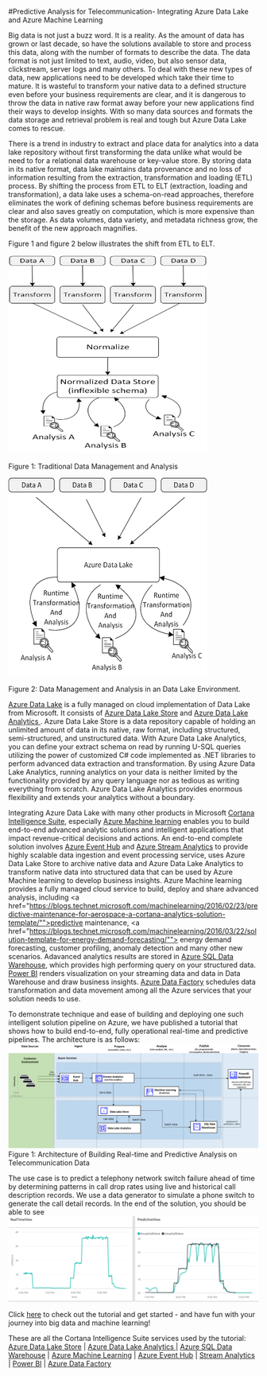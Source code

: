 #Predictive Analysis for Telecommunication- Integrating Azure Data Lake and Azure Machine Learning

Big data is not just a buzz word. It is a reality. As the amount of data has grown or last decade, so have the solutions available to store and process this data,  along with the number of formats to describe the data.  The data format is not just limited to text, audio, video, but also sensor data, clickstream, server logs and many others. To deal with these new types of data, new applications need to be developed which take their time to mature. It is wasteful to transform your native data to a defined structure  even before your business requirements are clear, and it is dangerous to throw  the data in native raw format away before your new applications find their ways to develop insights. With so many data sources and formats the data storage and retrieval problem is real and tough but Azure Data Lake comes to rescue.

There is a trend in industry to extract and place data for analytics into a data lake repository without first transforming the data unlike what would be need to for a relational data warehouse or key-value store. By storing data in its native format, data lake maintains data provenance and no loss of information  resulting from the extraction, transformation and loading (ETL) process. By shifting the process from ETL to ELT (extraction, loading and transformation), a data lake uses a schema-on-read approaches, therefore eliminates the work of defining schemas before business requirements are clear and also saves greatly on computation, which is more expensive than the storage. As data volumes, data variety, and metadata richness grow, the benefit of the new approach magnifies.



Figure 1 and figure 2 below illustrates the shift from ETL to ELT.

<img src="media/non_ADLS_analysis.png"  width="400" height="400" />

Figure 1: Traditional Data Management and Analysis



<img src="media/ADLS_analysis.png" width="400" height="400" />

Figure 2: Data Management and Analysis in an  Data Lake Environment.


<a href="https://azure.microsoft.com/en-us/solutions/data-lake/"/>Azure Data Lake</a>  is a fully managed on cloud implementation of Data Lake from Microsoft. It consists of <a href="https://azure.microsoft.com/en-us/documentation/services/data-lake-store/"/> Azure Data Lake Store</a> and <a href="https://azure.microsoft.com/en-us/documentation/services/data-lake-analytics/"> Azure Data Lake Analytics </a>. Azure Data Lake Store is a data repository capable of holding an unlimited amount of data in its native, raw format, including structured, semi-structured, and unstructured data. With Azure Data Lake Analytics, you can define your extract schema on read by running U-SQL queries utilizing the power of customized C# code implemented as .NET libraries to perform advanced data extraction and transformation. By using Azure Data Lake Analytics, running analytics on your data is neither limited by the functionality provided by any query language nor as tedious as writing everything from scratch. Azure Data Lake Analytics provides enormous flexibility and extends your analytics without a boundary.

Integrating Azure Data Lake with many other products in Microsoft <a href="https://www.microsoft.com/en-us/server-cloud/cortana-intelligence-suite/what-is-cortana-intelligence.aspx">Cortana Intelligence Suite</a>, especially <a href="https://azure.microsoft.com/en-us/documentation/services/machine-learning/">Azure Machine learning</a> enables you to build end-to-end advanced analytic solutions and intelligent applications that impact revenue-critical decisions and actions.
 An end-to-end complete solution involves <a href="https://azure.microsoft.com/en-us/services/event-hubs/"/>Azure Event Hub</a> and <a href="https://azure.microsoft.com/en-us/services/stream-analytics/"/> Azure Stream Analytics</a> to provide highly scalable data ingestion and event processing service, uses Azure Data Lake Store to archive native data and Azure Data Lake Analytics to transform native data into structured data that can be used by Azure Machine learning to develop business insights.   Azure Machine learning provides a fully managed cloud service to build, deploy and share advanced analysis, including <a href="https://blogs.technet.microsoft.com/machinelearning/2016/02/23/predictive-maintenance-for-aerospace-a-cortana-analytics-solution-template/"">predictive maintenance</a>, <a href="https://blogs.technet.microsoft.com/machinelearning/2016/03/22/solution-template-for-energy-demand-forecasting/""> energy demand forecasting</a>, customer profiling, anomaly detection and many other new scenarios. Adavanced analytics results are stored in  <a href="https://azure.microsoft.com/en-us/documentation/articles/sql-data-warehouse-overview-what-is"/>Azure SQL Data Warehouse</a>, which  provides high performing query on your structured data. <a href="https://powerbi.microsoft.com/en-us/"/>Power BI</a> renders visualization on your streaming data and  data in Data Warehouse and draw business insights.
  <a href="https://azure.microsoft.com/en-us/services/data-factory/"/>Azure Data Factory</a> schedules data transformation and data movement among all the Azure services that your solution needs to use.


To demonstrate  technique and ease of building and deploying one such intelligent solution pipeline on Azure, we have published a tutorial that shows how to build end-to-end, fully operational real-time and predictive pipelines. The architecture is as follows:
![](media/architecture.png)
Figure 1: Architecture of Building Real-time and Predictive Analysis on Telecommunication Data


The use case is to predict a telephony network switch failure ahead of time by determining patterns in call drop rates using live and historical call description records. We use a data generator to simulate a phone switch to generate the call detail records. In the end of the solution, you should be able to see
![dashboard-usecase-image](./media/result_dashboard.png)

Click <a href="https://github.com/Azure/CAS-Gallery-Content/tree/master/Tutorials/Data_Lake"/>here</a> to check out the tutorial and get started - and have fun with your journey into big data and machine learning!

These are all the Cortana Intelligence Suite services used by the tutorial:
 <a href="https://azure.microsoft.com/en-us/documentation/services/data-lake-store/"/> Azure Data Lake Store</a> | <a href="https://azure.microsoft.com/en-us/documentation/services/data-lake-analytics/"> Azure Data Lake Analytics </a> | <a href="https://azure.microsoft.com/en-us/documentation/articles/sql-data-warehouse-overview-what-is"/>Azure SQL Data Warehouse</a> | <a href="https://azure.microsoft.com/en-us/services/machine-learning/">Azure Machine Learning</a> | <a href="https://azure.microsoft.com/en-us/services/event-hubs/"/>Azure Event Hub</a> | <a href="https://azure.microsoft.com/en-us/services/stream-analytics/"/>Stream Analytics</a> | <a href="https://powerbi.microsoft.com/en-us/"/>Power BI</a> | <a href="https://azure.microsoft.com/en-us/services/data-factory/"/>Azure Data Factory</a>
